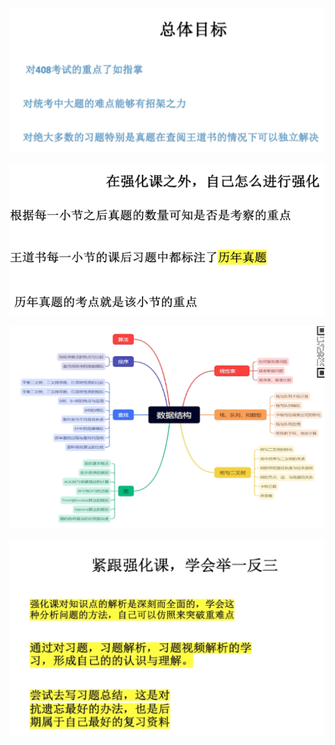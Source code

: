 ![image-20230718192246999](images/image-20230718192246999.png)

![image-20230718192551475](images/image-20230718192551475.png)

![image-20230718192717274](images/image-20230718192717274.png)

![image-20230718193214981](images/image-20230718193214981.png)

